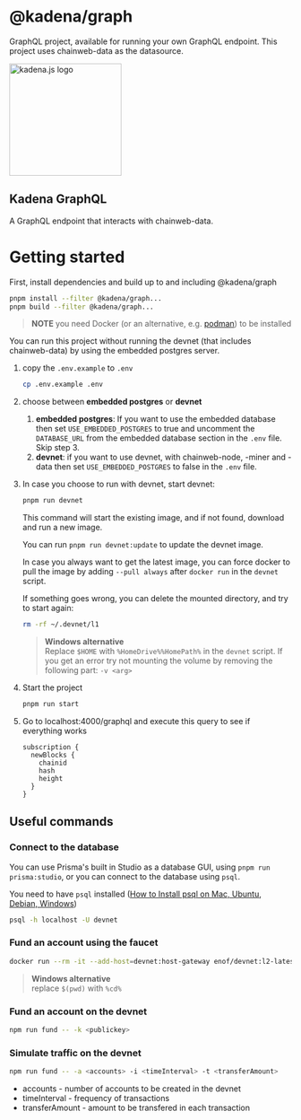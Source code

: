 <!-- genericHeader start -->

# @kadena/graph

GraphQL project, available for running your own GraphQL endpoint. This project
uses chainweb-data as the datasource.

<picture>
  <source srcset="https://raw.githubusercontent.com/kadena-community/kadena.js/main/common/images/Kadena.JS_logo-white.png" media="(prefers-color-scheme: dark)"/>
  <img src="https://raw.githubusercontent.com/kadena-community/kadena.js/main/common/images/Kadena.JS_logo-black.png" width="200" alt="kadena.js logo" />
</picture>

<!-- genericHeader end -->

## Kadena GraphQL

A GraphQL endpoint that interacts with chainweb-data.

# Getting started

First, install dependencies and build up to and including @kadena/graph

```sh
pnpm install --filter @kadena/graph...
pnpm build --filter @kadena/graph...
```

> **NOTE** you need Docker (or an alternative, e.g.
> [podman](https://podman.io/docs/installation)) to be installed

You can run this project without running the devnet (that includes
chainweb-data) by using the embedded postgres server.

1. copy the `.env.example` to `.env`

   ```sh
   cp .env.example .env
   ```

2. choose between **embedded postgres** or **devnet**

   1. **embedded postgres**: If you want to use the embedded database then set
      `USE_EMBEDDED_POSTGRES` to true and uncomment the `DATABASE_URL` from the
      embedded database section in the `.env` file. Skip step 3.
   2. **devnet**: if you want to use devnet, with chainweb-node, -miner and
      -data then set `USE_EMBEDDED_POSTGRES` to false in the `.env` file.

3. In case you choose to run with devnet, start devnet:

   ```sh
   pnpm run devnet
   ```

   This command will start the existing image, and if not found, download and
   run a new image.

   You can run `pnpm run devnet:update` to update the devnet image.

   In case you always want to get the latest image, you can force docker to pull
   the image by adding `--pull always` after `docker run` in the `devnet`
   script.

   If something goes wrong, you can delete the mounted directory, and try to
   start again:

   ```sh
   rm -rf ~/.devnet/l1
   ```

   > **Windows alternative**  
   > Replace `$HOME` with `%HomeDrive%%HomePath%` in the `devnet` script. If you
   > get an error try not mounting the volume by removing the following part:
   > `-v <arg>`

4. Start the project

   ```sh
   pnpm run start
   ```

5. Go to localhost:4000/graphql and execute this query to see if everything
   works

   ```gql
   subscription {
     newBlocks {
       chainid
       hash
       height
     }
   }
   ```

## Useful commands

### Connect to the database

You can use Prisma's built in Studio as a database GUI, using
`pnpm run prisma:studio`, or you can connect to the database using `psql`.

You need to have `psql` installed
([How to Install psql on Mac, Ubuntu, Debian, Windows](https://www.timescale.com/blog/how-to-install-psql-on-mac-ubuntu-debian-windows/))

```sh
psql -h localhost -U devnet
```

### Fund an account using the faucet

```sh
docker run --rm -it --add-host=devnet:host-gateway enof/devnet:l2-latest --task=fund
```

> **Windows alternative**  
> replace `$(pwd)` with `%cd%`

### Fund an account on the devnet

```sh
npm run fund -- -k <publickey>
```

### Simulate traffic on the devnet

```sh
npm run fund -- -a <accounts> -i <timeInterval> -t <transferAmount>
```

- accounts - number of accounts to be created in the devnet
- timeInterval - frequency of transactions
- transferAmount - amount to be transfered in each transaction
